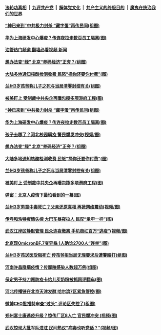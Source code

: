 ####  [法轮功真相](../../../../basic/blob/master/README.md?t=11041231) &nbsp;|&nbsp; [九评共产党](../../../../9ping.md/blob/master/README.md?t=11041231) &nbsp;|&nbsp; [解体党文化](../../../../jtdwh.md/blob/master/README.md?t=11041231)  &nbsp;|&nbsp; [共产主义的终极目的](../../../../gczydzjmd.md/blob/master/README.md?t=11041231) &nbsp;|&nbsp; [魔鬼在统治我们的世界](../../../../mgztzwmdsj.md/blob/master/README.md?t=11041231) 

#### [“神已来到”中共极力封杀 “藏字蛋”再传民间(组图)](../pages/p1/1020831.md?t=11041231) 

#### [华为上海研发中心爆疫？传连夜拉走数百员工隔离(图)](../pages/p1/1020809.md?t=11041231) 

#### [油管热门频道 翻墙必看视频 新闻](http://129.146.143.75:81/youtube.html?11041231)

#### [想办法变“绿” 北京“养码经济”正夯？(组图)](../pages/p1/1020813.md?t=11041231) 

#### [大陆多地通知核酸检测收费 民怒“捅你还要你付费”(图)](../pages/p1/1020792.md?t=11041231) 

#### [兰州3岁孩爸称儿子之死与当局清零封控有关(组图)](../pages/p1/1020780.md?t=11041231) 

#### [被美盯上 受制裁中共央企再曝包揽多项港府工程(图)](../pages/p1/1020753.md?t=11041231) 

#### [“神已来到”中共极力封杀 “藏字蛋”再传民间(组图)](../pages/p1/1020831.md?t=11041231) 

#### [华为上海研发中心爆疫？传连夜拉走数百员工隔离(图)](../pages/p1/1020809.md?t=11041231) 

#### [孩子去哪了？河北校园瞒疫 警民爆发冲突(视频/图)](../pages/p1/1020807.md?t=11041231) 

#### [想办法变“绿” 北京“养码经济”正夯？(组图)](../pages/p1/1020813.md?t=11041231) 


#### [大陆多地通知核酸检测收费 民怒“捅你还要你付费”(图)](../pages/p1/1020792.md?t=11041231) 

#### [兰州3岁孩爸称儿子之死与当局清零封控有关(组图)](../pages/p1/1020780.md?t=11041231) 

#### [被美盯上 受制裁中共央企再曝包揽多项港府工程(图)](../pages/p1/1020753.md?t=11041231) 

#### [弹窗：北京人疫情下最怕看到的一幕(图)](../pages/p1/1020723.md?t=11041231) 

#### [兰州3岁男童中毒死亡？父亲还原真相 再掀网络震动(视频/图)](../pages/p1/1020742.md?t=11041231) 

#### [传呼和浩特疫情失控 大巴车昼夜拉人 民叹“坐牢一样”(图)](../pages/p1/1020737.md?t=11041231) 

#### [武汉江岸区静默管理 民众连夜撤离 手机商扛百万“逃疫”(视频/图)](../pages/p1/1020730.md?t=11041231) 

#### [北京现OmicronBF.7变异株 1人确诊2700人“连坐”(图)](../pages/p1/1020718.md?t=11041231) 

#### [兰州3岁孩送医受阻死亡 传孩爸拒当局无理要求后遭警殴打(组图)](../pages/p1/1020703.md?t=11041231) 

#### [河南许昌隐瞒疫情？传鄢陵感染人数超万例(组图)](../pages/p1/1020663.md?t=11041231) 

#### [保定男子持刀闯防疫卡给儿买奶粉被抓网评翻车(图)](../pages/p1/1020642.md?t=11041231) 

#### [河北传播链在北京天津发酵 哈尔滨7区紧急管控(图)](../pages/p1/1020627.md?t=11041231) 

#### [微博CEO批推特审查“过头” 评论区失控了(组图)](../pages/p1/1020582.md?t=11041231) 

#### [郑州富士康逃疫升级？惊传厂区8人亡 官民爆冲突 (视频/图)](../pages/p1/1020562.md?t=11041231) 

#### [武汉惊现大批军队进驻 民间热议“病毒也听党话？”(视频/图)](../pages/p1/1020558.md?t=11041231) 

<img src='http://gfw-breaker.win/goodnews/indexes/p1.md' width='0px' height='0px'/>
